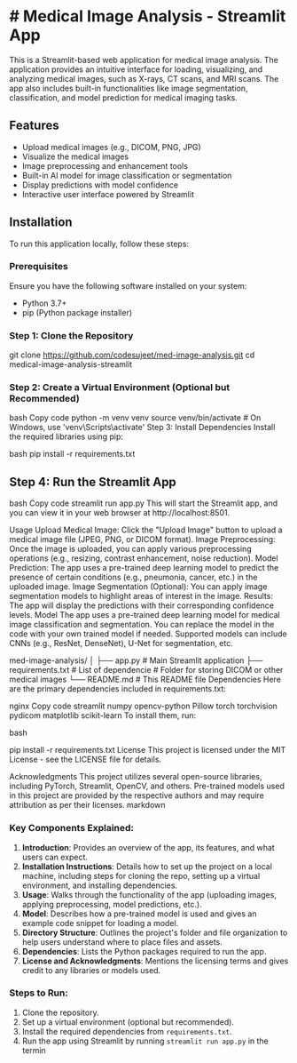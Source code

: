 # # Medical Image Analysis - Streamlit App

This is a Streamlit-based web application for medical image analysis. The application provides an intuitive interface for loading, visualizing, and analyzing medical images, such as X-rays, CT scans, and MRI scans. The app also includes built-in functionalities like image segmentation, classification, and model prediction for medical imaging tasks.

## Features

- Upload medical images (e.g., DICOM, PNG, JPG)
- Visualize the medical images
- Image preprocessing and enhancement tools
- Built-in AI model for image classification or segmentation
- Display predictions with model confidence
- Interactive user interface powered by Streamlit

## Installation

To run this application locally, follow these steps:

### Prerequisites

Ensure you have the following software installed on your system:

- Python 3.7+
- pip (Python package installer)

### Step 1: Clone the Repository


git clone https://github.com/codesujeet/med-image-analysis.git
cd medical-image-analysis-streamlit


### Step 2: Create a Virtual Environment (Optional but Recommended)
bash
Copy code
python -m venv venv
source venv/bin/activate   # On Windows, use 'venv\Scripts\activate'
Step 3: Install Dependencies
Install the required libraries using pip:

bash
pip install -r requirements.txt
## Step 4: Run the Streamlit App
bash
Copy code
streamlit run app.py
This will start the Streamlit app, and you can view it in your web browser at http://localhost:8501.

Usage
Upload Medical Image: Click the "Upload Image" button to upload a medical image file (JPEG, PNG, or DICOM format).
Image Preprocessing: Once the image is uploaded, you can apply various preprocessing operations (e.g., resizing, contrast enhancement, noise reduction).
Model Prediction: The app uses a pre-trained deep learning model to predict the presence of certain conditions (e.g., pneumonia, cancer, etc.) in the uploaded image.
Image Segmentation (Optional): You can apply image segmentation models to highlight areas of interest in the image.
Results: The app will display the predictions with their corresponding confidence levels.
Model
The app uses a pre-trained deep learning model for medical image classification and segmentation. You can replace the model in the code with your own trained model if needed. Supported models can include CNNs (e.g., ResNet, DenseNet), U-Net for segmentation, etc.


med-image-analysis/
│
├── app.py              # Main Streamlit application
├── requirements.txt    # List of dependencie            # Folder for storing DICOM or other medical images
└── README.md           # This README file
Dependencies
Here are the primary dependencies included in requirements.txt:

nginx
Copy code
streamlit
numpy
opencv-python
Pillow
torch
torchvision
pydicom
matplotlib
scikit-learn
To install them, run:

bash

pip install -r requirements.txt
License
This project is licensed under the MIT License - see the LICENSE file for details.

Acknowledgments
This project utilizes several open-source libraries, including PyTorch, Streamlit, OpenCV, and others.
Pre-trained models used in this project are provided by the respective authors and may require attribution as per their licenses.
markdown


### Key Components Explained:

1. **Introduction**: Provides an overview of the app, its features, and what users can expect.
2. **Installation Instructions**: Details how to set up the project on a local machine, including steps for cloning the repo, setting up a virtual environment, and installing dependencies.
3. **Usage**: Walks through the functionality of the app (uploading images, applying preprocessing, model predictions, etc.).
4. **Model**: Describes how a pre-trained model is used and gives an example code snippet for loading a model.
5. **Directory Structure**: Outlines the project's folder and file organization to help users understand where to place files and assets.
6. **Dependencies**: Lists the Python packages required to run the app.
7. **License and Acknowledgments**: Mentions the licensing terms and gives credit to any libraries or models used.

### Steps to Run:

1. Clone the repository.
2. Set up a virtual environment (optional but recommended).
3. Install the required dependencies from `requirements.txt`.
4. Run the app using Streamlit by running `streamlit run app.py` in the termin

